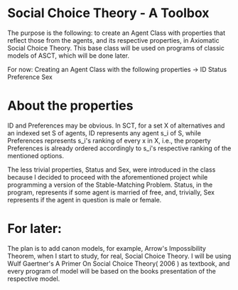 # Social Choice Theory - A Toolbox

The purpose is the following: to create an Agent Class with properties that reflect those from the agents, and its respective properties, in Axiomatic Social Choice Theory. This base class will be used on programs of classic models of ASCT, which will be done later.

For now: Creating an Agent Class with the following properties -> ID
                                                                  Status
                                                                  Preference
                                                                  Sex

# About the properties

ID and Preferences may be obvious. In SCT, for a set X of alternatives and an indexed set S of agents, ID represents any agent s_i of S, while Preferences represents s_i's ranking of every x in X, i.e., the property Preferences is already ordered accordingly to s_i's respective ranking of the mentioned options.

The less trivial properties, Status and Sex, were introduced in the class because I decided to proceed with the aforementioned project while programming a version of the Stable-Matching Problem. Status, in the program, represents if some agent is married of free, and, trivially, Sex represents if the agent in question is male or female.

# For later:

The plan is to add canon models, for example, Arrow's Impossíbility Theorem, when I start to study, for real, Social Choice Theory. I will be using Wulf Gaertner's A Primer On Social Choice Theory( 2006 ) as textbook, and every program of model will be based on the books presentation of the respective model.
